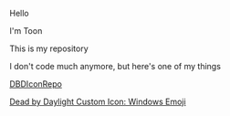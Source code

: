 Hello

I'm Toon

This is my repository

I don't code much anymore, but here's one of my things

[DBDIconRepo](https://www.github.com/ray1997/DBDIconRepo)

[Dead by Daylight Custom Icon: Windows Emoji](https://www.github.com/ray1997/WindowsEmojiUI)
